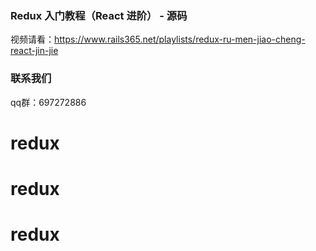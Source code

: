 ### Redux 入门教程（React 进阶） - 源码

视频请看：https://www.rails365.net/playlists/redux-ru-men-jiao-cheng-react-jin-jie

### 联系我们

qq群：697272886
# redux
# redux
# redux
